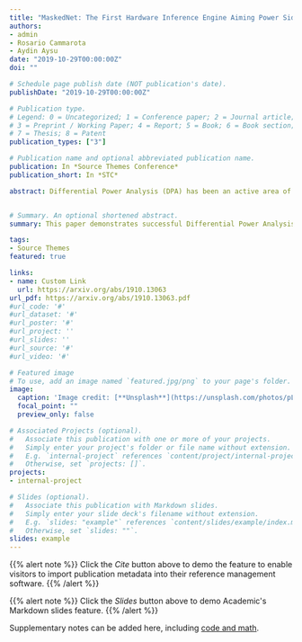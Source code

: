 ```yaml
---
title: "MaskedNet: The First Hardware Inference Engine Aiming Power Side-Channel Protection"
authors:
- admin
- Rosario Cammarota
- Aydin Aysu
date: "2019-10-29T00:00:00Z"
doi: ""

# Schedule page publish date (NOT publication's date).
publishDate: "2019-10-29T00:00:00Z"

# Publication type.
# Legend: 0 = Uncategorized; 1 = Conference paper; 2 = Journal article;
# 3 = Preprint / Working Paper; 4 = Report; 5 = Book; 6 = Book section;
# 7 = Thesis; 8 = Patent
publication_types: ["3"]

# Publication name and optional abbreviated publication name.
publication: In *Source Themes Conference*
publication_short: In *STC*

abstract: Differential Power Analysis (DPA) has been an active area of research for the past two decades to study the attacks for extracting secret information from cryptographic implementations through power measurements and their defenses. Unfortunately, the research on power side-channels have so far predominantly focused on analyzing implementations of ciphers such as AES, DES, RSA, and recently post-quantum cryptography primitives (e.g., lattices). Meanwhile, machine-learning, and in particular deep-learning applications are becoming ubiquitous with several scenarios where the Machine Learning Models are Intellectual Properties requiring confidentiality. Expanding side-channel analysis to Machine Learning Model extraction, however, is largely unexplored. This paper expands the DPA framework to neural-network classifiers. First, it shows DPA attacks during inference to extract the secret model parameters such as weights and biases of a neural network. Second, it proposes the first countermeasures against these attacks by augmenting masking. The resulting design uses novel masked components such as masked adder trees for fully-connected layers and masked Rectifier Linear Units for activation functions. On a SAKURA-X FPGA board, experiments show that the first-order DPA attacks on the unprotected implementation can succeed with only 200 traces and our protection respectively increases the latency and area-cost by 2.8x and 2.3x.


# Summary. An optional shortened abstract.
summary: This paper demonstrates successful Differential Power Analysis (DPA) attacks on an FPGA-based binarized neural network classifier to extract the weights and biases. It also proposes effective masking and hiding-based countermeasures to thwart such attacks.

tags:
- Source Themes
featured: true

links:
- name: Custom Link
  url: https://arxiv.org/abs/1910.13063
url_pdf: https://arxiv.org/abs/1910.13063.pdf
#url_code: '#'
#url_dataset: '#'
#url_poster: '#'
#url_project: ''
#url_slides: ''
#url_source: '#'
#url_video: '#'

# Featured image
# To use, add an image named `featured.jpg/png` to your page's folder. 
image:
  caption: 'Image credit: [**Unsplash**](https://unsplash.com/photos/pLCdAaMFLTE)'
  focal_point: ""
  preview_only: false

# Associated Projects (optional).
#   Associate this publication with one or more of your projects.
#   Simply enter your project's folder or file name without extension.
#   E.g. `internal-project` references `content/project/internal-project/index.md`.
#   Otherwise, set `projects: []`.
projects:
- internal-project

# Slides (optional).
#   Associate this publication with Markdown slides.
#   Simply enter your slide deck's filename without extension.
#   E.g. `slides: "example"` references `content/slides/example/index.md`.
#   Otherwise, set `slides: ""`.
slides: example
---
```


{{% alert note %}}
Click the *Cite* button above to demo the feature to enable visitors to import publication metadata into their reference management software.
{{% /alert %}}

{{% alert note %}}
Click the *Slides* button above to demo Academic's Markdown slides feature.
{{% /alert %}}

Supplementary notes can be added here, including [code and math](https://sourcethemes.com/academic/docs/writing-markdown-latex/).
